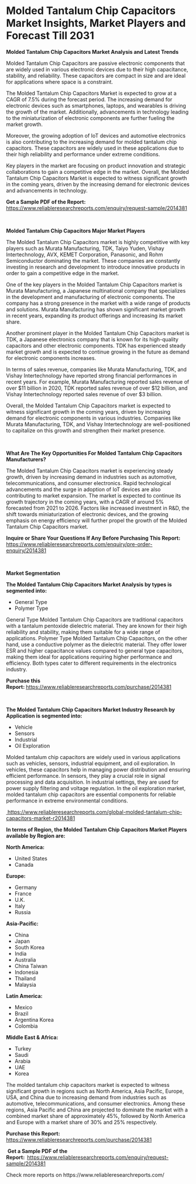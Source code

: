 <p><h1>Molded Tantalum Chip Capacitors Market Insights, Market Players and Forecast Till 2031</h1></p><p><strong>Molded Tantalum Chip Capacitors Market Analysis and Latest Trends</strong></p>
<p><p>Molded Tantalum Chip Capacitors are passive electronic components that are widely used in various electronic devices due to their high capacitance, stability, and reliability. These capacitors are compact in size and are ideal for applications where space is a constraint.</p><p>The Molded Tantalum Chip Capacitors Market is expected to grow at a CAGR of 7.5% during the forecast period. The increasing demand for electronic devices such as smartphones, laptops, and wearables is driving the growth of the market. Additionally, advancements in technology leading to the miniaturization of electronic components are further fueling the market growth.</p><p>Moreover, the growing adoption of IoT devices and automotive electronics is also contributing to the increasing demand for molded tantalum chip capacitors. These capacitors are widely used in these applications due to their high reliability and performance under extreme conditions.</p><p>Key players in the market are focusing on product innovation and strategic collaborations to gain a competitive edge in the market. Overall, the Molded Tantalum Chip Capacitors Market is expected to witness significant growth in the coming years, driven by the increasing demand for electronic devices and advancements in technology.</p></p>
<p><strong>Get a Sample PDF of the Report:&nbsp;</strong> <a href="https://www.reliableresearchreports.com/enquiry/request-sample/2014381">https://www.reliableresearchreports.com/enquiry/request-sample/2014381</a></p>
<p>&nbsp;</p>
<p><strong>Molded Tantalum Chip Capacitors Major Market Players</strong></p>
<p><p>The Molded Tantalum Chip Capacitors market is highly competitive with key players such as Murata Manufacturing, TDK, Taiyo Yuden, Vishay Intertechnology, AVX, KEMET Corporation, Panasonic, and Rohm Semiconductor dominating the market. These companies are constantly investing in research and development to introduce innovative products in order to gain a competitive edge in the market.</p><p>One of the key players in the Molded Tantalum Chip Capacitors market is Murata Manufacturing, a Japanese multinational company that specializes in the development and manufacturing of electronic components. The company has a strong presence in the market with a wide range of products and solutions. Murata Manufacturing has shown significant market growth in recent years, expanding its product offerings and increasing its market share.</p><p>Another prominent player in the Molded Tantalum Chip Capacitors market is TDK, a Japanese electronics company that is known for its high-quality capacitors and other electronic components. TDK has experienced steady market growth and is expected to continue growing in the future as demand for electronic components increases.</p><p>In terms of sales revenue, companies like Murata Manufacturing, TDK, and Vishay Intertechnology have reported strong financial performances in recent years. For example, Murata Manufacturing reported sales revenue of over $11 billion in 2020, TDK reported sales revenue of over $12 billion, and Vishay Intertechnology reported sales revenue of over $3 billion.</p><p>Overall, the Molded Tantalum Chip Capacitors market is expected to witness significant growth in the coming years, driven by increasing demand for electronic components in various industries. Companies like Murata Manufacturing, TDK, and Vishay Intertechnology are well-positioned to capitalize on this growth and strengthen their market presence.</p></p>
<p>&nbsp;</p>
<p><strong>What Are The Key Opportunities For Molded Tantalum Chip Capacitors Manufacturers?</strong></p>
<p><p>The Molded Tantalum Chip Capacitors market is experiencing steady growth, driven by increasing demand in industries such as automotive, telecommunications, and consumer electronics. Rapid technological advancements and the surge in adoption of IoT devices are also contributing to market expansion. The market is expected to continue its growth trajectory in the coming years, with a CAGR of around 5% forecasted from 2021 to 2026. Factors like increased investment in R&D, the shift towards miniaturization of electronic devices, and the growing emphasis on energy efficiency will further propel the growth of the Molded Tantalum Chip Capacitors market.</p></p>
<p><strong>Inquire or Share Your Questions If Any Before Purchasing This Report:</strong> <a href="https://www.reliableresearchreports.com/enquiry/pre-order-enquiry/2014381">https://www.reliableresearchreports.com/enquiry/pre-order-enquiry/2014381</a></p>
<p>&nbsp;</p>
<p><strong>Market Segmentation</strong></p>
<p><strong>The Molded Tantalum Chip Capacitors Market Analysis by types is segmented into:</strong></p>
<p><ul><li>General Type</li><li>Polymer Type</li></ul></p>
<p><p>General Type Molded Tantalum Chip Capacitors are traditional capacitors with a tantalum pentoxide dielectric material. They are known for their high reliability and stability, making them suitable for a wide range of applications. Polymer Type Molded Tantalum Chip Capacitors, on the other hand, use a conductive polymer as the dielectric material. They offer lower ESR and higher capacitance values compared to general type capacitors, making them ideal for applications requiring higher performance and efficiency. Both types cater to different requirements in the electronics industry.</p></p>
<p><strong>Purchase this Report:&nbsp;</strong><a href="https://www.reliableresearchreports.com/purchase/2014381">https://www.reliableresearchreports.com/purchase/2014381</a></p>
<p>&nbsp;</p>
<p><strong>The Molded Tantalum Chip Capacitors Market Industry Research by Application is segmented into:</strong></p>
<p><ul><li>Vehicle</li><li>Sensors</li><li>Industrial</li><li>Oil Exploration</li></ul></p>
<p><p>Molded tantalum chip capacitors are widely used in various applications such as vehicles, sensors, industrial equipment, and oil exploration. In vehicles, these capacitors help in managing power distribution and ensuring efficient performance. In sensors, they play a crucial role in signal processing and data acquisition. In industrial settings, they are used for power supply filtering and voltage regulation. In the oil exploration market, molded tantalum chip capacitors are essential components for reliable performance in extreme environmental conditions.</p></p>
<p><a href="https://www.reliableresearchreports.com/global-molded-tantalum-chip-capacitors-market-r2014381">&nbsp;https://www.reliableresearchreports.com/global-molded-tantalum-chip-capacitors-market-r2014381</a></p>
<p><strong>In terms of Region, the Molded Tantalum Chip Capacitors Market Players available by Region are:</strong></p>
<p>
    <p> <strong> North America: </strong>
        <ul>
            <li>United States</li>
            <li>Canada</li>
        </ul>
        </p> 
    <p> <strong> Europe: </strong>
        <ul>
            <li>Germany</li>
            <li>France</li>
            <li>U.K.</li>
            <li>Italy</li>
            <li>Russia</li>
        </ul>
        </p> 
    <p> <strong> Asia-Pacific: </strong>
        <ul>
            <li>China</li>
            <li>Japan</li>
            <li>South Korea</li>
            <li>India</li>
            <li>Australia</li>
            <li>China Taiwan</li>
            <li>Indonesia</li>
            <li>Thailand</li>
            <li>Malaysia</li>
        </ul>
        </p> 
    <p> <strong> Latin America: </strong>
        <ul>
            <li>Mexico</li>
            <li>Brazil</li>
            <li>Argentina Korea</li>
            <li>Colombia</li>
        </ul>
        </p> 
    <p> <strong> Middle East & Africa: </strong>
        <ul>
            <li>Turkey</li>
            <li>Saudi</li>
            <li>Arabia</li>
            <li>UAE</li>
            <li>Korea</li>
        </ul>
    </p>
    </p>
<p><p>The molded tantalum chip capacitors market is expected to witness significant growth in regions such as North America, Asia Pacific, Europe, USA, and China due to increasing demand from industries such as automotive, telecommunications, and consumer electronics. Among these regions, Asia Pacific and China are projected to dominate the market with a combined market share of approximately 45%, followed by North America and Europe with a market share of 30% and 25% respectively.</p></p>
<p><strong>Purchase this Report: </strong><a href="https://www.reliableresearchreports.com/purchase/2014381">https://www.reliableresearchreports.com/purchase/2014381</a></p>
<p>&nbsp;<strong>Get a Sample PDF of the Report:&nbsp;&nbsp;</strong><a href="https://www.reliableresearchreports.com/enquiry/request-sample/2014381">https://www.reliableresearchreports.com/enquiry/request-sample/2014381</a></p>
<p><strong></strong></p>
<p>Check more reports on https://www.reliableresearchreports.com/</p>